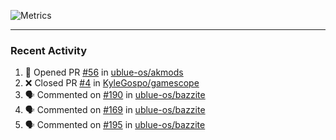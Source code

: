 ![Metrics](https://metrics.lecoq.io/KyleGospo?template=classic&base=header%2C%20activity%2C%20community%2C%20repositories%2C%20metadata&base.indepth=false&base.hireable=false&base.skip=false&config.timezone=America%2FLos_Angeles)

---
### Recent Activity
<!--START_SECTION:activity-->
1. 💪 Opened PR [#56](https://github.com/ublue-os/akmods/pull/56) in [ublue-os/akmods](https://github.com/ublue-os/akmods)
2. ❌ Closed PR [#4](https://github.com/KyleGospo/gamescope/pull/4) in [KyleGospo/gamescope](https://github.com/KyleGospo/gamescope)
3. 🗣 Commented on [#190](https://github.com/ublue-os/bazzite/issues/190#issuecomment-1694399066) in [ublue-os/bazzite](https://github.com/ublue-os/bazzite)
4. 🗣 Commented on [#169](https://github.com/ublue-os/bazzite/issues/169#issuecomment-1694395087) in [ublue-os/bazzite](https://github.com/ublue-os/bazzite)
5. 🗣 Commented on [#195](https://github.com/ublue-os/bazzite/issues/195#issuecomment-1694224754) in [ublue-os/bazzite](https://github.com/ublue-os/bazzite)
<!--END_SECTION:activity-->
